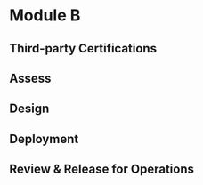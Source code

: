 # Module B

## Third-party Certifications

## Assess




## Design

## Deployment

## Review & Release for Operations
